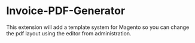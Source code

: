 Invoice-PDF-Generator
=====================

This extension will add a template system for Magento so you can change the pdf layout using the editor from administration.

